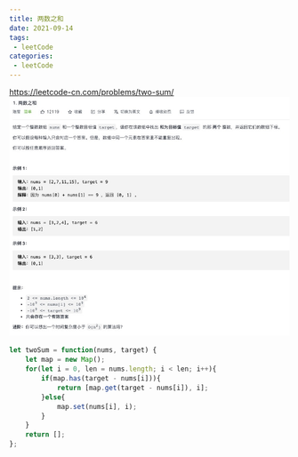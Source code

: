 ```yaml
---
title: 两数之和
date: 2021-09-14
tags:
 - leetCode
categories:
 - leetCode
---
```

<https://leetcode-cn.com/problems/two-sum/>
![两数之和](./img/1.jpg)

```js
let twoSum = function(nums, target) {
    let map = new Map();
    for(let i = 0, len = nums.length; i < len; i++){
        if(map.has(target - nums[i])){
            return [map.get(target - nums[i]), i];
        }else{
            map.set(nums[i], i);
        }
    }
    return [];
};
```